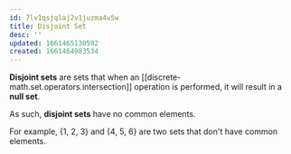 ```yaml
---
id: 7lv1qsjqlaj2v1juzma4v5w
title: Disjoint Set
desc: ''
updated: 1661465130592
created: 1661464983534
---
```


__Disjoint sets__ are sets that when an [[discrete-math.set.operators.intersection]] operation is performed, it will result in a __null set__.

As such, __disjoint sets__ have no common elements.

For example, {1, 2, 3} and {4, 5, 6} are two sets that don't have common elements.